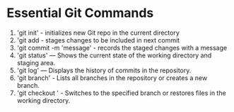 # Essential Git Commands

1. 'git init' - initializes new Git repo in the current directory
2. 'git add <file> - stages changes to be included in next commit
3. 'git commit -m 'message' - records the staged changes with a message
4. 'git status' — Shows the current state of the working directory and staging area.  
5. 'git log' — Displays the history of commits in the repository.
6. 'git branch' - Lists all branches in the repository or creates a new branch.
7. 'git checkout <branch>' - Switches to the specified branch or restores files in the working directory.
